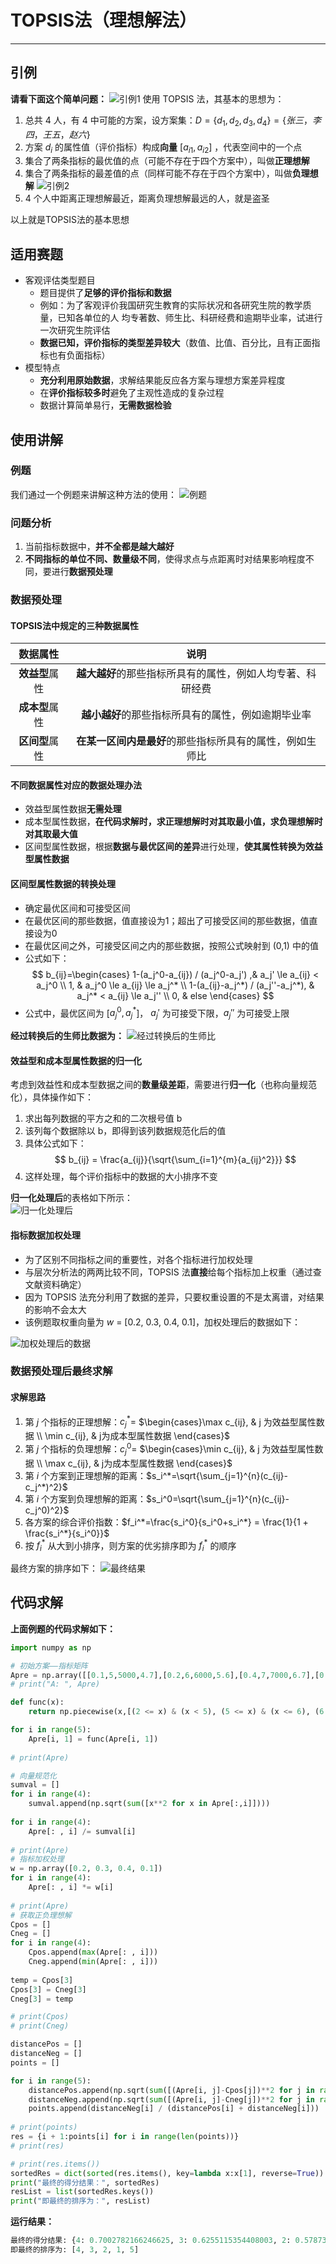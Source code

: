 # TOPSIS法（理想解法）
---
## 引例
**请看下面这个简单问题：**
![引例1](引例1.png "引例1")
使用 TOPSIS 法，其基本的思想为：
1. 总共 4 人，有 4 中可能的方案，设方案集：$D = \{d_1,d_2,d_3,d_4\}=\{张三，李四，王五，赵六\}$
2. 方案 $d_i$ 的属性值（评价指标）构成**向量** $[a_{i1},a_{i2}]$ ，代表空间中的一个点
3. 集合了两条指标的最优值的点（可能不存在于四个方案中），叫做**正理想解**
4. 集合了两条指标的最差值的点（同样可能不存在于四个方案中），叫做**负理想解**
![引例2](引例2.png "引例2")
5. 4 个人中距离正理想解最近，距离负理想解最远的人，就是盗圣

以上就是TOPSIS法的基本思想

## 适用赛题
- 客观评估类型题目
    - 题目提供了**足够的评价指标和数据**
    - 例如：为了客观评价我国研究生教育的实际状况和各研究生院的教学质量，已知各单位的人
    均专著数、师生比、科研经费和逾期毕业率，试进行一次研究生院评估
    - **数据已知，评价指标的类型差异较大**（数值、比值、百分比，且有正面指标也有负面指标）
- 模型特点
    - **充分利用原始数据**，求解结果能反应各方案与理想方案差异程度
    - 在**评价指标较多时**避免了主观性造成的复杂过程
    - 数据计算简单易行，**无需数据检验**
  
## 使用讲解
### 例题
我们通过一个例题来讲解这种方法的使用：
![例题](例题.png "例题")
### 问题分析
1. 当前指标数据中，**并不全都是越大越好**
2. **不同指标的单位不同、数量级不同**，使得求点与点距离时对结果影响程度不同，要进行**数据预处理**
### 数据预处理
#### TOPSIS法中规定的三种数据属性
|数据属性|说明|
|:-:|:-:|
|**效益型**属性|**越大越好**的那些指标所具有的属性，例如人均专著、科研经费|
|**成本型**属性|**越小越好**的那些指标所具有的属性，例如逾期毕业率|
|**区间型**属性|**在某一区间内是最好**的那些指标所具有的属性，例如生师比|

#### 不同数据属性对应的数据处理办法
- 效益型属性数据**无需处理**
- 成本型属性数据，**在代码求解时，求正理想解时对其取最小值，求负理想解时对其取最大值**
- 区间型属性数据，根据**数据与最优区间的差异**进行处理，**使其属性转换为效益型属性数据**

#### 区间型属性数据的转换处理
- 确定最优区间和可接受区间
- 在最优区间的那些数据，值直接设为1；超出了可接受区间的那些数据，值直接设为0
- 在最优区间之外，可接受区间之内的那些数据，按照公式映射到 (0,1) 中的值
- 公式如下：
$$
    b_{ij}=\begin{cases}
    1-(a_j^0-a_{ij}) / (a_j^0-a_j') ,& a_j' \le a_{ij} < a_j^0 \\
    1, & a_j^0 \le a_{ij} \le a_j^* \\
    1-(a_{ij}-a_j^*) / (a_j''-a_j^*), & a_j^* < a_{ij} \le a_j'' \\
    0, & else
    \end{cases}
$$
- 公式中，最优区间为 [$a_j^0,a_j^*$]， $a_j'$ 为可接受下限，$a_j''$ 为可接受上限

**经过转换后的生师比数据为：**
![经过转换后的生师比](经过转换后的生师比.png "经过转换后的生师比")

#### 效益型和成本型属性数据的归一化
考虑到效益性和成本型数据之间的**数量级差距**，需要进行**归一化**（也称向量规范化），具体操作如下：
1. 求出每列数据的平方之和的二次根号值 b
2. 该列每个数据除以 b，即得到该列数据规范化后的值
3. 具体公式如下：
    $$
        b_{ij} = \frac{a_{ij}}{\sqrt{\sum_{i=1}^{m}{a_{ij}^2}}}
    $$
4. 这样处理，每个评价指标中的数据的大小排序不变

**归一化处理后**的表格如下所示：  
![归一化处理后](归一化处理后.png "归一化处理后")

#### 指标数据加权处理
- 为了区别不同指标之间的重要性，对各个指标进行加权处理
- 与层次分析法的两两比较不同，TOPSIS 法**直接**给每个指标加上权重（通过查文献资料确定）
- 因为 TOPSIS 法充分利用了数据的差异，只要权重设置的不是太离谱，对结果的影响不会太大
- 该例题取权重向量为 $w$ = [0.2, 0.3, 0.4, 0.1]，加权处理后的数据如下：

![加权处理后的数据](加权处理后的数据.png "加权处理后的数据")

### 数据预处理后最终求解
#### 求解思路
1. 第 $j$ 个指标的正理想解：$c_j^* =$ $\begin{cases}\max c_{ij}, & j 为效益型属性数据 \\ \min c_{ij}, & j为成本型属性数据 \end{cases}$
2. 第 $j$ 个指标的负理想解：$c_j^0 =$ $\begin{cases}\min c_{ij}, & j 为效益型属性数据 \\ \max c_{ij}, & j为成本型属性数据 \end{cases}$
3. 第 $i$ 个方案到正理想解的距离：$s_i^*=\sqrt{\sum_{j=1}^{n}(c_{ij}-c_j^*)^2}$
4. 第 $i$ 个方案到负理想解的距离：$s_i^0=\sqrt{\sum_{j=1}^{n}(c_{ij}-c_j^0)^2}$
5. 各方案的综合评价指数：$f_i^*=\frac{s_i^0}{s_i^0+s_i^*} = \frac{1}{1 + \frac{s_i^*}{s_i^0}}$
6. 按 $f_i^*$ 从大到小排序，则方案的优劣排序即为 $f_i^*$ 的顺序

最终方案的排序如下：
![最终结果](最终结果.png "最终结果")

## 代码求解
**上面例题的代码求解如下：**
```python
import numpy as np

# 初始方案——指标矩阵
Apre = np.array([[0.1,5,5000,4.7],[0.2,6,6000,5.6],[0.4,7,7000,6.7],[0.9,10,10000,2.3],[1.2,2,400,1.8]]) 
# print("A: ", Apre)

def func(x):
    return np.piecewise(x,[(2 <= x) & (x < 5), (5 <= x) & (x <= 6), (6 <= x) & (x <= 12), (x < 2) | (x > 12)], [lambda x:1-(5 - x)/ 3, lambda x:1, lambda x:1-(x - 6)/ 6, lambda x:0])

for i in range(5):
    Apre[i, 1] = func(Apre[i, 1])
    
# print(Apre)

# 向量规范化
sumval = []
for i in range(4):
    sumval.append(np.sqrt(sum([x**2 for x in Apre[:,i]])))
    
for i in range(4):
    Apre[: , i] /= sumval[i]
    
# print(Apre)
# 指标加权处理
w = np.array([0.2, 0.3, 0.4, 0.1])
for i in range(4):
    Apre[: , i] *= w[i]
    
# print(Apre)
# 获取正负理想解
Cpos = []
Cneg = []
for i in range(4):
    Cpos.append(max(Apre[: , i]))
    Cneg.append(min(Apre[: , i]))
    
temp = Cpos[3]
Cpos[3] = Cneg[3]
Cneg[3] = temp

# print(Cpos)
# print(Cneg)

distancePos = []
distanceNeg = []
points = []

for i in range(5):
    distancePos.append(np.sqrt(sum([(Apre[i, j]-Cpos[j])**2 for j in range(4)])))
    distanceNeg.append(np.sqrt(sum([(Apre[i, j]-Cneg[j])**2 for j in range(4)])))
    points.append(distanceNeg[i] / (distancePos[i] + distanceNeg[i]))
    
# print(points)
res = {i + 1:points[i] for i in range(len(points))}
# print(res)

# print(res.items())
sortedRes = dict(sorted(res.items(), key=lambda x:x[1], reverse=True))
print("最终的得分结果：", sortedRes)
resList = list(sortedRes.keys())
print("即最终的排序为：", resList)
```
**运行结果：**
```python
最终的得分结果: {4: 0.7002782166246625, 3: 0.6255115354408003, 2: 0.578738724731772, 1: 0.525813800160824, 5: 0.3164914795793433}
即最终的排序为: [4, 3, 2, 1, 5]
```
